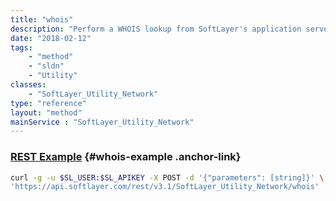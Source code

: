 ```yaml
---
title: "whois"
description: "Perform a WHOIS lookup from SoftLayer's application servers on the given IP address or hostname and return the raw results of that command. The returned result is similar to the result received from running the command `whois` from a UNIX command shell. A WHOIS lookup queries a host's registrar to retrieve domain registrant information including registration date, expiry date, and the administrative, technical, billing, and abuse contacts responsible for a domain. WHOIS lookups are useful for determining a physical contact responsible for a particular domain. WHOIS lookups are also useful for determining domain availability. Running a WHOIS lookup on an IP address queries ARIN for that IP block's ownership, and is helpful for determining a physical entity responsible for a certain IP address. "
date: "2018-02-12"
tags:
    - "method"
    - "sldn"
    - "Utility"
classes:
    - "SoftLayer_Utility_Network"
type: "reference"
layout: "method"
mainService : "SoftLayer_Utility_Network"
---
```


### [REST Example](#whois-example) <a href="/article/rest/"><i class="fas fa-question"></i></a> {#whois-example .anchor-link} 
```bash
curl -g -u $SL_USER:$SL_APIKEY -X POST -d '{"parameters": [string]}' \
'https://api.softlayer.com/rest/v3.1/SoftLayer_Utility_Network/whois'
```
